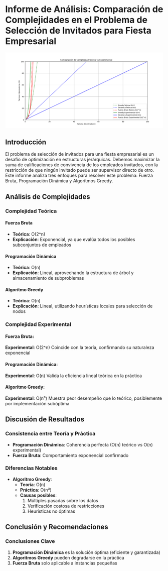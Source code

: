 # Informe de Análisis: Comparación de Complejidades en el Problema de Selección de Invitados para Fiesta Empresarial

![Graficos](/docs/images/ComparacionesComplejidadesParty.png)
## Introducción
El problema de selección de invitados para una fiesta empresarial es un desafío de optimización en estructuras jerárquicas. Debemos maximizar la suma de calificaciones de convivencia de los empleados invitados, con la restricción de que ningún invitado puede ser supervisor directo de otro. Este informe analiza tres enfoques para resolver este problema: Fuerza Bruta, Programación Dinámica y Algoritmos Greedy.

## Análisis de Complejidades

### Complejidad Teórica

#### Fuerza Bruta
- **Teórica**: O(2^n)
- **Explicación**: Exponencial, ya que evalúa todos los posibles subconjuntos de empleados

#### Programación Dinámica
- **Teórica**: O(n)
- **Explicación**: Lineal, aprovechando la estructura de árbol y almacenamiento de subproblemas

#### Algoritmo Greedy
- **Teórica**: O(n)
- **Explicación**: Lineal, utilizando heurísticas locales para selección de nodos

### Complejidad Experimental

#### Fuerza Bruta:

**Experimental**: O(2^n)
Coincide con la teoría, confirmando su naturaleza exponencial

#### Programación Dinámica:

**Experimental**: O(n)
Valida la eficiencia lineal teórica en la práctica

#### Algoritmo Greedy:

**Experimental**: O(n³)
Muestra peor desempeño que lo teórico, posiblemente por implementación subóptima

## Discusión de Resultados

### Consistencia entre Teoría y Práctica
- **Programación Dinámica**: Coherencia perfecta (O(n) teórico vs O(n) experimental)
- **Fuerza Bruta**: Comportamiento exponencial confirmado

### Diferencias Notables
- **Algoritmo Greedy**:
  - **Teoría**: O(n)
  - **Práctica**: O(n³)
  - **Causas posibles**:
    1. Múltiples pasadas sobre los datos
    2. Verificación costosa de restricciones
    3. Heurísticas no óptimas

## Conclusión y Recomendaciones

### Conclusiones Clave
1. **Programación Dinámica** es la solución óptima (eficiente y garantizada)
2. **Algoritmos Greedy** pueden degradarse en la práctica
3. **Fuerza Bruta** solo aplicable a instancias pequeñas
